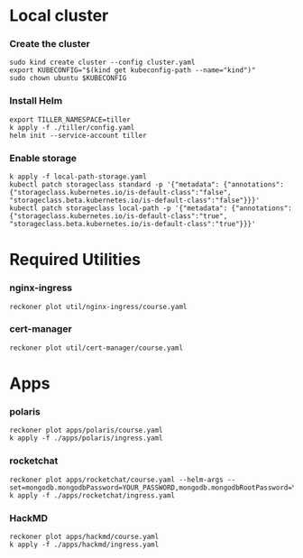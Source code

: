 # Local cluster

### Create the cluster
```
sudo kind create cluster --config cluster.yaml
export KUBECONFIG="$(kind get kubeconfig-path --name="kind")"
sudo chown ubuntu $KUBECONFIG
```

### Install Helm
```
export TILLER_NAMESPACE=tiller
k apply -f ./tiller/config.yaml
helm init --service-account tiller
```

### Enable storage
```
k apply -f local-path-storage.yaml
kubectl patch storageclass standard -p '{"metadata": {"annotations":{"storageclass.kubernetes.io/is-default-class":"false", "storageclass.beta.kubernetes.io/is-default-class":"false"}}}'
kubectl patch storageclass local-path -p '{"metadata": {"annotations":{"storageclass.kubernetes.io/is-default-class":"true", "storageclass.beta.kubernetes.io/is-default-class":"true"}}}'
```

# Required Utilities
### nginx-ingress
```
reckoner plot util/nginx-ingress/course.yaml
```
### cert-manager
```
reckoner plot util/cert-manager/course.yaml
```

# Apps

### polaris
```
reckoner plot apps/polaris/course.yaml
k apply -f ./apps/polaris/ingress.yaml
```

### rocketchat
```
reckoner plot apps/rocketchat/course.yaml --helm-args --set=mongodb.mongodbPassword=YOUR_PASSWORD,mongodb.mongodbRootPassword=YOUR_PASSWORD
k apply -f ./apps/rocketchat/ingress.yaml
```

### HackMD
```
reckoner plot apps/hackmd/course.yaml
k apply -f ./apps/hackmd/ingress.yaml
```
